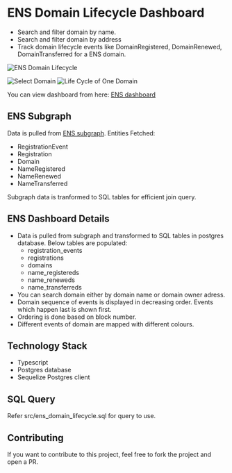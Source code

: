 # ENS Domain Lifecycle Dashboard

* Search and filter domain by name.
* Search and filter domain by address
* Track domain lifecycle events like DomainRegistered, DomainRenewed, DomainTransferred for a ENS domain.

![ENS Domain Lifecycle](https://github.com/stevepro-lab/ens-domain-lifecycle-dashboard/blob/main/src/resources/screen1.png)

![Select Domain](https://github.com/stevepro-lab/ens-domain-lifecycle-dashboard/blob/main/src/resources/screen2.png)
![Life Cycle of One Domain](https://github.com/stevepro-lab/ens-domain-lifecycle-dashboard/blob/main/src/resources/screen3.png)

You can view dashboard from here: [ENS dashboard](http://analytics.dappquery.com/public/dashboard/8d66f6ab-e0c5-475b-b220-bc5a07d9e576)

## ENS Subgraph

Data is pulled from [ENS subgraph](https://thegraph.com/explorer/subgraph/ensdomains/ens).
Entities Fetched:
* RegistrationEvent
* Registration
* Domain
* NameRegistered
* NameRenewed
* NameTransferred

Subgraph data is tranformed to SQL tables for efficient join query.

## ENS Dashboard Details

* Data is pulled from subgraph and transformed to SQL tables in postgres database. Below tables are populated:
    * registration_events
    * registrations
    * domains
    * name_registereds
    * name_reneweds
    * name_transferreds
* You can search domain either by domain name or domain owner adress.
* Domain sequence of events is displayed in decreasing order. Events which happen last is shown first.
* Ordering is done based on block number.
* Different events of domain are mapped with different colours.

## Technology Stack

* Typescript
* Postgres database
* Sequelize Postgres client

## SQL Query

Refer src/ens_domain_lifecycle.sql for query to use.

## Contributing

If you want to contribute to this project, feel free to fork the project and open a PR.
